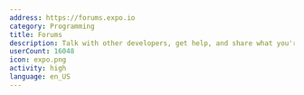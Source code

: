 ```yaml
---
address: https://forums.expo.io
category: Programming
title: Forums
description: Talk with other developers, get help, and share what you're working on
userCount: 16048
icon: expo.png
activity: high
language: en_US
---
```


